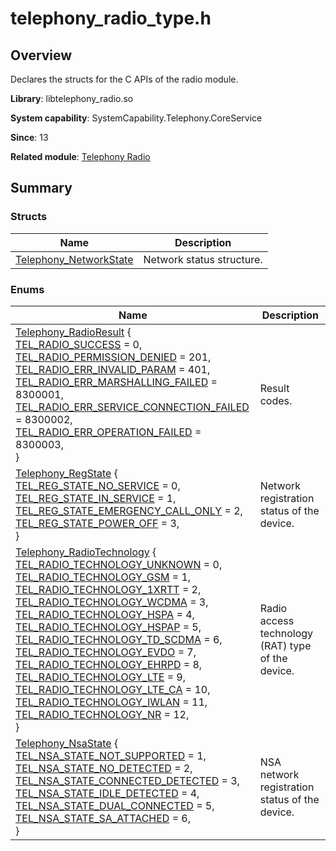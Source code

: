 # telephony_radio_type.h


## Overview

Declares the structs for the C APIs of the radio module.

**Library**: libtelephony_radio.so

**System capability**: SystemCapability.Telephony.CoreService

**Since**: 13

**Related module**: [Telephony Radio](ndk-apis-telephony-radio.md)


## Summary


### Structs

| Name| Description|
| -------- | -------- |
| [Telephony_NetworkState](_telephony__network_state.md) | Network status structure.|


### Enums

| Name| Description|
| -------- | -------- |
| [Telephony_RadioResult](ndk-apis-telephony-radio.md#telephony_radioresult) { <br>[TEL_RADIO_SUCCESS](ndk-apis-telephony-radio.md) = 0,<br>[TEL_RADIO_PERMISSION_DENIED](ndk-apis-telephony-radio.md) = 201,<br>[TEL_RADIO_ERR_INVALID_PARAM](ndk-apis-telephony-radio.md) = 401,<br>[TEL_RADIO_ERR_MARSHALLING_FAILED](ndk-apis-telephony-radio.md) = 8300001,<br>[TEL_RADIO_ERR_SERVICE_CONNECTION_FAILED](ndk-apis-telephony-radio.md) = 8300002,<br>[TEL_RADIO_ERR_OPERATION_FAILED](ndk-apis-telephony-radio.md) = 8300003,<br>} | Result codes.|
| [Telephony_RegState](ndk-apis-telephony-radio.md#telephony_regstate) {<br>[TEL_REG_STATE_NO_SERVICE](ndk-apis-telephony-radio.md) = 0,<br>[TEL_REG_STATE_IN_SERVICE](ndk-apis-telephony-radio.md) = 1,<br>[TEL_REG_STATE_EMERGENCY_CALL_ONLY](ndk-apis-telephony-radio.md) = 2,<br>[TEL_REG_STATE_POWER_OFF](ndk-apis-telephony-radio.md) = 3,<br>} | Network registration status of the device.|
| [Telephony_RadioTechnology](ndk-apis-telephony-radio.md#telephony_radiotechnology) {<br>[TEL_RADIO_TECHNOLOGY_UNKNOWN](ndk-apis-telephony-radio.md) = 0,<br>[TEL_RADIO_TECHNOLOGY_GSM](ndk-apis-telephony-radio.md) = 1,<br>[TEL_RADIO_TECHNOLOGY_1XRTT](ndk-apis-telephony-radio.md) = 2,<br>[TEL_RADIO_TECHNOLOGY_WCDMA](ndk-apis-telephony-radio.md) = 3,<br>[TEL_RADIO_TECHNOLOGY_HSPA](ndk-apis-telephony-radio.md) = 4,<br>[TEL_RADIO_TECHNOLOGY_HSPAP](ndk-apis-telephony-radio.md) = 5,<br>[TEL_RADIO_TECHNOLOGY_TD_SCDMA](ndk-apis-telephony-radio.md) = 6,<br>[TEL_RADIO_TECHNOLOGY_EVDO](ndk-apis-telephony-radio.md) = 7,<br>[TEL_RADIO_TECHNOLOGY_EHRPD](ndk-apis-telephony-radio.md) = 8,<br>[TEL_RADIO_TECHNOLOGY_LTE](ndk-apis-telephony-radio.md) = 9,<br>[TEL_RADIO_TECHNOLOGY_LTE_CA](ndk-apis-telephony-radio.md) = 10,<br>[TEL_RADIO_TECHNOLOGY_IWLAN](ndk-apis-telephony-radio.md) = 11,<br>[TEL_RADIO_TECHNOLOGY_NR](ndk-apis-telephony-radio.md) = 12,<br>} | Radio access technology (RAT) type of the device.|
| [Telephony_NsaState](ndk-apis-telephony-radio.md#telephony_nsastate) {<br>[TEL_NSA_STATE_NOT_SUPPORTED](ndk-apis-telephony-radio.md) = 1,<br>[TEL_NSA_STATE_NO_DETECTED](ndk-apis-telephony-radio.md) = 2,<br>[TEL_NSA_STATE_CONNECTED_DETECTED](ndk-apis-telephony-radio.md) = 3,<br>[TEL_NSA_STATE_IDLE_DETECTED](ndk-apis-telephony-radio.md) = 4,<br>[TEL_NSA_STATE_DUAL_CONNECTED](ndk-apis-telephony-radio.md) = 5,<br>[TEL_NSA_STATE_SA_ATTACHED](ndk-apis-telephony-radio.md) = 6,<br>} | NSA network registration status of the device.|
